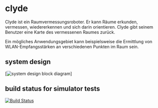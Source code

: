 # clyde

Clyde ist ein Raumvermessungsroboter.
Er kann Räume erkunden, vermessen, wiedererkennen und sich darin orientieren.
Clyde gibt seinem Benutzer eine Karte des vermessenen Raumes zurück.

Ein mögliches Anwendungsgebiet kann beispielsweise die Ermittlung von WLAN-Empfangsstärken an verschiedenen Punkten im Raum sein.


## system design

[![system design block diagram](https://github.com/laurakah/clyde/tree/master/project/images/diagrams/blockdiag-clyde-system.svg)]

## build status for simulator tests

[![Build Status](https://travis-ci.org/laurakah/clyde.png?branch=master)](https://travis-ci.org/laurakah/clyde)